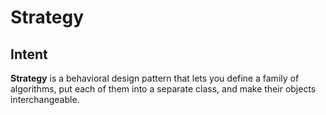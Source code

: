 # Strategy

## Intent
**Strategy** is a behavioral design pattern that lets you define a family of
algorithms, put each of them into a separate class, and make their objects
interchangeable.
